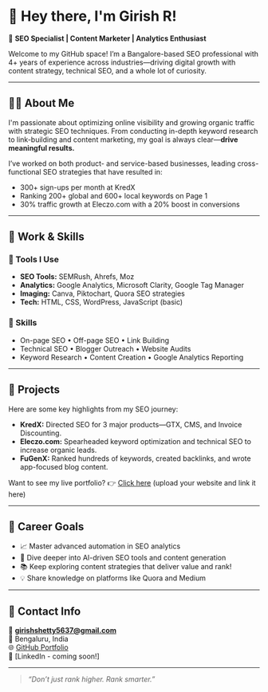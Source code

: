 # 👋 Hey there, I'm Girish R!

🎯 **SEO Specialist | Content Marketer | Analytics Enthusiast**

Welcome to my GitHub space! I’m a Bangalore-based SEO professional with 4+ years of experience across industries—driving digital growth with content strategy, technical SEO, and a whole lot of curiosity.

---

## 👨‍💼 About Me

I'm passionate about optimizing online visibility and growing organic traffic with strategic SEO techniques. From conducting in-depth keyword research to link-building and content marketing, my goal is always clear—**drive meaningful results.**

I’ve worked on both product- and service-based businesses, leading cross-functional SEO strategies that have resulted in:
- 300+ sign-ups per month at KredX
- Ranking 200+ global and 600+ local keywords on Page 1
- 30% traffic growth at Eleczo.com with a 20% boost in conversions

---

## 💼 Work & Skills

### 🔨 Tools I Use
- **SEO Tools:** SEMRush, Ahrefs, Moz
- **Analytics:** Google Analytics, Microsoft Clarity, Google Tag Manager
- **Imaging:** Canva, Piktochart, Quora SEO strategies
- **Tech:** HTML, CSS, WordPress, JavaScript (basic)

### 🧠 Skills
- On-page SEO • Off-page SEO • Link Building  
- Technical SEO • Blogger Outreach • Website Audits  
- Keyword Research • Content Creation • Google Analytics Reporting

---

## 🚀 Projects

Here are some key highlights from my SEO journey:
- **KredX:** Directed SEO for 3 major products—GTX, CMS, and Invoice Discounting.
- **Eleczo.com:** Spearheaded keyword optimization and technical SEO to increase organic leads.
- **FuGenX:** Ranked hundreds of keywords, created backlinks, and wrote app-focused blog content.

Want to see my live portfolio? 👉 [Click here](#) (upload your website and link it here)

---

## 🎯 Career Goals

- 📈 Master advanced automation in SEO analytics
- 🧠 Dive deeper into AI-driven SEO tools and content generation
- 📚 Keep exploring content strategies that deliver value and rank!
- 💡 Share knowledge on platforms like Quora and Medium

---

## 💌 Contact Info

📧 **girishshetty5637@gmail.com**  
📍 Bengaluru, India  
🌐 [GitHub Portfolio](#)  
📇 [LinkedIn - coming soon!]

---

> _“Don’t just rank higher. Rank smarter.”_

